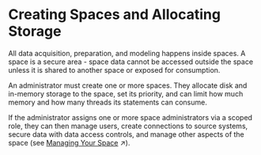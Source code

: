 <!-- loio2ace657356d54199b0b87d2327b1a70b -->

# Creating Spaces and Allocating Storage

All data acquisition, preparation, and modeling happens inside spaces. A space is a secure area - space data cannot be accessed outside the space unless it is shared to another space or exposed for consumption.

An administrator must create one or more spaces. They allocate disk and in-memory storage to the space, set its priority, and can limit how much memory and how many threads its statements can consume.

If the administrator assigns one or more space administrators via a scoped role, they can then manage users, create connections to source systems, secure data with data access controls, and manage other aspects of the space \(see [Managing Your Space](https://help.sap.com/viewer/be5967d099974c69b77f4549425ca4c0/cloud/en-US/268ea7e3e8d448deaab420219477064d.html "All data acquisition, preparation, and modeling happens inside spaces. A space is a secure area - space data cannot be accessed outside the space unless it is shared to another space or exposed for consumption.") :arrow_upper_right:\).

